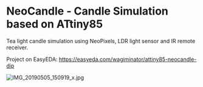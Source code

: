 # NeoCandle - Candle Simulation based on ATtiny85
Tea light candle simulation using NeoPixels, LDR light sensor and IR remote receiver.

Project on EasyEDA: https://easyeda.com/wagiminator/attiny85-neocandle-dip

![IMG_20190505_150919_x.jpg](https://image.easyeda.com/pullimage/2Wi45ss9vexme5UskvAbX82HUDBpNXSvjZ4XnAF5.jpeg)

